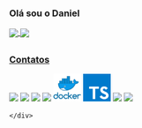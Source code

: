 ### Olá sou o Daniel
 <div>
  <a href="https://github.com/danielguirra">
  <img align= "center"  height="150em" src="https://github-readme-stats.vercel.app/api?username=danielguirra&show_icons=true&theme=dark&include_all_commits=true&count_private=true"/>
  <img align="center" height="150em" src="https://github-readme-stats.vercel.app/api/top-langs/?username=danielguirra&layout=compact&langs_count=7&theme=dark"/>
</div>

##
### Contatos
  <div>
    <div>
      <a href="https://www.linkedin.com/in/daniel-sosthenes-guirra-34405b207/" target="_blank"><img src="https://img.shields.io/badge/LinkedIn-0077B5?style=for-the-badge&logo=linkedin&logoColor=white" target="_blank"></a> 
        <a href="https://discord.gg/QujfHqdUDg" target="_blank"><img src="https://img.shields.io/badge/Discord-7289DA?style=for-the-badge&logo=discord&logoColor=white" target="_blank"></a> 
       <a href="mailto:daniel.guirra777@gmail.com" target="_blank"><img src="https://ssl.gstatic.com/ui/v1/icons/mail/rfr/logo_gmail_lockup_default_1x_r2.png" target="_blank" height="30"></a> 
        <img src="https://c.tenor.com/QjgDf1AfOYIAAAAC/deku-izuku-midoriya.gif" height="50" href='https://github.com/danielguirra'>
        <img src="https://raw.githubusercontent.com/github/explore/80688e429a7d4ef2fca1e82350fe8e3517d3494d/topics/docker/docker.png" height="50" href='https://hub.docker.com/'>
     <img src="https://raw.githubusercontent.com/github/explore/80688e429a7d4ef2fca1e82350fe8e3517d3494d/topics/typescript/typescript.png" height="50" href=' https://www.typescriptlang.org/'>
       <img src="https://d33wubrfki0l68.cloudfront.net/e937e774cbbe23635999615ad5d7732decad182a/26072/logo-small.ede75a6b.svg" height="50" href='https://nestjs.com/'>
    <img src="https://nodejs.org/static/images/logo.svg" height="50" href='https://nodejs.org/en/'>
 
    

    </div>
    

  </div>

